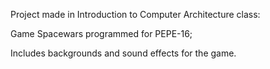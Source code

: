 Project made in Introduction to Computer Architecture class:

Game Spacewars programmed for PEPE-16;

Includes backgrounds and sound effects for the game.
